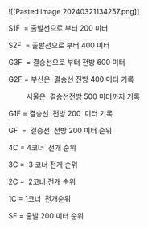 ![[Pasted image 20240321134257.png]]


S1F  = 출발선으로 부터 200 미터

S2F  = 출발선으로 부터 400 미터

G3F  = 결승선으로 부터 전방 600 미터

G2F = 부산은  결승선 전방 400 미터 기록

         서울은  결승선전방 500 미터까지 기록

G1F = 결승선  전방 200  미터 기록

GF  =  결승선  전방 200 미터 순위

4C = 4코너  전개 순위

3C =  3 코너 전개 순위

2C =  2코너 전개 순위

1C = 1코너  전개순위

SF = 출발 200 미터 순위